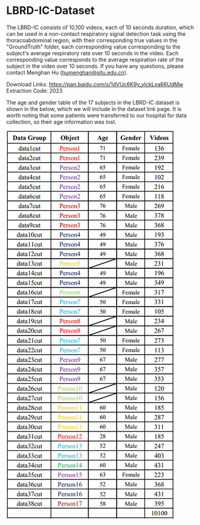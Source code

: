 # LBRD-IC-Dataset
The LBRD-IC consists of 10,100 videos, each of 10 seconds duration, which can be used in a
non-contact respiratory signal detection task using the thoracoabdominal region, with their 
corresponding true values in the "GroundTruth" folder, each corresponding value corresponding 
to the subject's average respiratory rate over 10 seconds in the video. Each corresponding 
value corresponds to the average respiration rate of the subject in the video over 10 seconds.
If you have any questions, please contact Menghan Hu (humenghan@sjtu.edu.cn).

Download Links: https://pan.baidu.com/s/1dVUc6K9y_vlckLxa66UdMw
Extraction Code: 2023

The age and gender table of the 17 subjects in the LBRD-IC dataset is shown in the below, which we will include in the dataset link page. It is worth noting that some patients were transferred to our hospital for data collection, so their age information was lost. 

![image](https://github.com/ShawnTan86/LBRD-IC-Dataset/blob/main/lmagesFolderForReadMe/Age%20and%20gender%20information.png)
